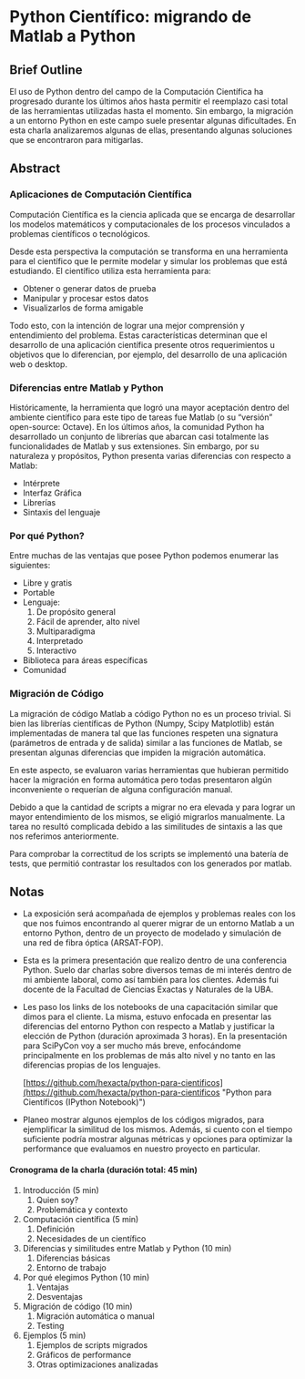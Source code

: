 # Python Científico: migrando de Matlab a Python 

## Brief Outline
El uso de Python dentro del campo de la Computación Científica ha progresado durante los últimos años hasta permitir el reemplazo casi total de las herramientas utilizadas hasta el momento. Sin embargo, la migración a un entorno Python en este campo suele presentar algunas dificultades. En esta charla analizaremos algunas de ellas, presentando algunas soluciones que se encontraron para mitigarlas.

## Abstract
### Aplicaciones de Computación Científica

Computación Científica es la ciencia aplicada que se encarga de desarrollar los modelos matemáticos y computacionales de los procesos vinculados a problemas científicos o tecnológicos.

Desde esta perspectiva la computación se transforma en una herramienta para el científico que le permite modelar y simular los problemas que está estudiando. El científico utiliza esta herramienta para:

- Obtener o generar datos de prueba
- Manipular y procesar estos datos
- Visualizarlos de forma amigable

Todo esto, con la intención de lograr una mejor comprensión y entendimiento del problema.
Estas características determinan que el desarrollo de una aplicación científica presente otros requerimientos u objetivos que lo diferencian, por ejemplo, del desarrollo de una aplicación web o desktop.

### Diferencias entre Matlab y Python

Históricamente, la herramienta que logró una mayor aceptación dentro del ambiente científico para este tipo de tareas fue Matlab (o su “versión” open-source: Octave). En los últimos años, la comunidad Python ha desarrollado un conjunto de librerías que abarcan casi totalmente las funcionalidades de Matlab y sus extensiones. Sin embargo, por su naturaleza y propósitos, Python presenta varias diferencias con respecto a Matlab:

- Intérprete
- Interfaz Gráfica
- Librerías
- Sintaxis del lenguaje

### Por qué Python?

Entre muchas de las ventajas que posee Python podemos enumerar las siguientes:

- Libre y gratis
- Portable
- Lenguaje:
    1. De propósito general
    1. Fácil de aprender, alto nivel
    1. Multiparadigma
    1. Interpretado
    1. Interactivo
- Biblioteca para áreas específicas
- Comunidad

### Migración de Código

La migración de código Matlab a código Python no es un proceso trivial. Si bien las librerías científicas de Python (Numpy, Scipy Matplotlib) están implementadas de manera tal que las funciones respeten una signatura (parámetros de entrada y de salida) similar a las funciones de Matlab, se presentan algunas diferencias que impiden la migración automática.

En este aspecto, se evaluaron varias herramientas que hubieran permitido hacer la migración en forma automática pero todas presentaron algún inconveniente o requerían de alguna configuración manual.

Debido a que la cantidad de scripts a migrar no era elevada y para lograr un mayor entendimiento de los mismos, se eligió migrarlos manualmente. La tarea no resultó complicada debido a las similitudes de sintaxis a las que nos referimos anteriormente.

Para comprobar la correctitud de los scripts se implementó una batería de tests, que permitió contrastar los resultados con los generados por matlab.

## Notas

- La exposición será acompañada de ejemplos y problemas reales con los que nos fuimos encontrando al querer migrar de un entorno Matlab a un entorno Python, dentro de un proyecto de modelado y simulación de una red de fibra óptica (ARSAT-FOP).
- Esta es la primera presentación que realizo dentro de una conferencia Python. Suelo dar charlas sobre diversos temas de mi interés dentro de mi ambiente laboral, como así también para los clientes. Además fui docente de la Facultad de Ciencias Exactas y Naturales de la UBA.
- Les paso los links de los notebooks de una capacitación similar que dimos para el cliente. La misma, estuvo enfocada en presentar las diferencias del entorno Python con respecto a Matlab y justificar la elección de Python (duración aproximada 3 horas). En la presentación para SciPyCon voy a ser mucho más breve, enfocándome principalmente en los problemas de más alto nivel y no tanto en las diferencias propias de los lenguajes.

    [https://github.com/hexacta/python-para-cientificos](https://github.com/hexacta/python-para-cientificos "Python para Científicos (IPython Notebook)")

- Planeo mostrar algunos ejemplos de los códigos migrados, para ejemplificar la similitud de los mismos. Además, si cuento con el tiempo suficiente podría mostrar algunas métricas y opciones para optimizar la performance que evaluamos en nuestro proyecto en particular.

#### Cronograma de la charla (duración total: 45 min)
1. Introducción (5 min)
    1. Quien soy?
    1. Problemática y contexto
1. Computación científica (5 min)
    1. Definición
    1. Necesidades de un científico
1. Diferencias y similitudes entre Matlab y Python (10 min)
    1. Diferencias básicas
    1. Entorno de trabajo
1. Por qué elegimos Python (10 min)
    1. Ventajas
    1. Desventajas
1. Migración de código (10 min)
    1. Migración automática o manual
    1. Testing
1. Ejemplos (5 min)
    1. Ejemplos de scripts migrados
    1. Gráficos de performance
    1. Otras optimizaciones analizadas

